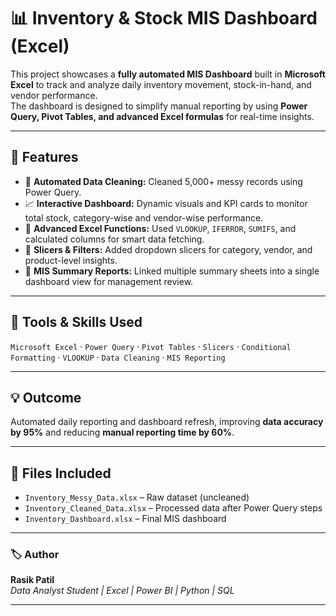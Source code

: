 # 📊 Inventory & Stock MIS Dashboard (Excel)

This project showcases a **fully automated MIS Dashboard** built in **Microsoft Excel** to track and analyze daily inventory movement, stock-in-hand, and vendor performance.  
The dashboard is designed to simplify manual reporting by using **Power Query, Pivot Tables, and advanced Excel formulas** for real-time insights.

---

## 🚀 Features

- 🔄 **Automated Data Cleaning:** Cleaned 5,000+ messy records using Power Query.  
- 📈 **Interactive Dashboard:** Dynamic visuals and KPI cards to monitor total stock, category-wise and vendor-wise performance.  
- 🎯 **Advanced Excel Functions:** Used `VLOOKUP`, `IFERROR`, `SUMIFS`, and calculated columns for smart data fetching.  
- 🧩 **Slicers & Filters:** Added dropdown slicers for category, vendor, and product-level insights.  
- 🧾 **MIS Summary Reports:** Linked multiple summary sheets into a single dashboard view for management review.

---

## 🧠 Tools & Skills Used

`Microsoft Excel` · `Power Query` · `Pivot Tables` · `Slicers` · `Conditional Formatting` · `VLOOKUP` · `Data Cleaning` · `MIS Reporting`

---

## 💡 Outcome

Automated daily reporting and dashboard refresh, improving **data accuracy by 95%** and reducing **manual reporting time by 60%**.

---

## 📂 Files Included
- `Inventory_Messy_Data.xlsx` – Raw dataset (uncleaned)
- `Inventory_Cleaned_Data.xlsx` – Processed data after Power Query steps
- `Inventory_Dashboard.xlsx` – Final MIS dashboard

---

### 🏷️ Author
**Rasik Patil**  
_Data Analyst Student | Excel | Power BI | Python | SQL_

---

